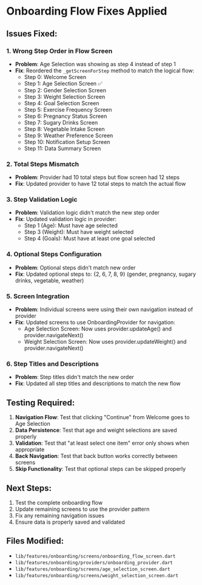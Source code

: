 # Onboarding Flow Fixes Applied

## Issues Fixed:

### 1. **Wrong Step Order in Flow Screen**
- **Problem**: Age Selection was showing as step 4 instead of step 1
- **Fix**: Reordered the `_getScreenForStep` method to match the logical flow:
  - Step 0: Welcome Screen
  - Step 1: Age Selection Screen ✅
  - Step 2: Gender Selection Screen
  - Step 3: Weight Selection Screen
  - Step 4: Goal Selection Screen
  - Step 5: Exercise Frequency Screen
  - Step 6: Pregnancy Status Screen
  - Step 7: Sugary Drinks Screen
  - Step 8: Vegetable Intake Screen
  - Step 9: Weather Preference Screen
  - Step 10: Notification Setup Screen
  - Step 11: Data Summary Screen

### 2. **Total Steps Mismatch**
- **Problem**: Provider had 10 total steps but flow screen had 12 steps
- **Fix**: Updated provider to have 12 total steps to match the actual flow

### 3. **Step Validation Logic**
- **Problem**: Validation logic didn't match the new step order
- **Fix**: Updated validation logic in provider:
  - Step 1 (Age): Must have age selected
  - Step 3 (Weight): Must have weight selected
  - Step 4 (Goals): Must have at least one goal selected

### 4. **Optional Steps Configuration**
- **Problem**: Optional steps didn't match new order
- **Fix**: Updated optional steps to: {2, 6, 7, 8, 9} (gender, pregnancy, sugary drinks, vegetable, weather)

### 5. **Screen Integration**
- **Problem**: Individual screens were using their own navigation instead of provider
- **Fix**: Updated screens to use OnboardingProvider for navigation:
  - Age Selection Screen: Now uses provider.updateAge() and provider.navigateNext()
  - Weight Selection Screen: Now uses provider.updateWeight() and provider.navigateNext()

### 6. **Step Titles and Descriptions**
- **Problem**: Step titles didn't match the new order
- **Fix**: Updated all step titles and descriptions to match the new flow

## Testing Required:

1. **Navigation Flow**: Test that clicking "Continue" from Welcome goes to Age Selection
2. **Data Persistence**: Test that age and weight selections are saved properly
3. **Validation**: Test that "at least select one item" error only shows when appropriate
4. **Back Navigation**: Test that back button works correctly between screens
5. **Skip Functionality**: Test that optional steps can be skipped properly

## Next Steps:

1. Test the complete onboarding flow
2. Update remaining screens to use the provider pattern
3. Fix any remaining navigation issues
4. Ensure data is properly saved and validated

## Files Modified:

- `lib/features/onboarding/screens/onboarding_flow_screen.dart`
- `lib/features/onboarding/providers/onboarding_provider.dart`
- `lib/features/onboarding/screens/age_selection_screen.dart`
- `lib/features/onboarding/screens/weight_selection_screen.dart`